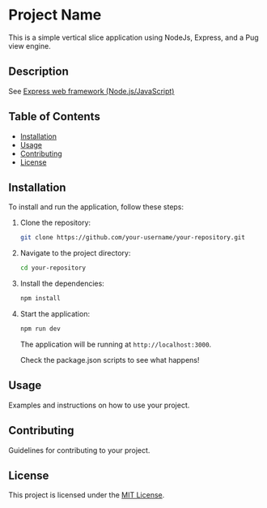 # Project Name

This is a simple vertical slice application using NodeJs, Express, and a Pug
view engine.

## Description

See
[Express web framework (Node.js/JavaScript)](https://developer.mozilla.org/en-US/docs/Learn/Server-side/Express_Nodejs)

## Table of Contents

-   [Installation](#installation)
-   [Usage](#usage)
-   [Contributing](#contributing)
-   [License](#license)

## Installation

To install and run the application, follow these steps:

1. Clone the repository:

    ```bash
    git clone https://github.com/your-username/your-repository.git
    ```

2. Navigate to the project directory:

    ```bash
    cd your-repository
    ```

3. Install the dependencies:

    ```bash
    npm install
    ```

4. Start the application:

    ```bash
    npm run dev
    ```

    The application will be running at `http://localhost:3000`.

    Check the package.json scripts to see what happens!

## Usage

Examples and instructions on how to use your project.

## Contributing

Guidelines for contributing to your project.

## License

This project is licensed under the [MIT License](LICENSE).
